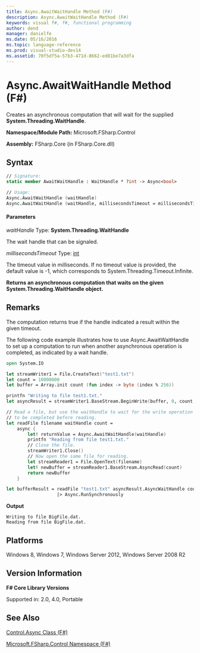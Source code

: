 ```yaml
---
title: Async.AwaitWaitHandle Method (F#)
description: Async.AwaitWaitHandle Method (F#)
keywords: visual f#, f#, functional programming
author: dend
manager: danielfe
ms.date: 05/16/2016
ms.topic: language-reference
ms.prod: visual-studio-dev14
ms.assetid: 70f5df5a-57b3-471d-8662-ed81be7a3dfa 
---
```


# Async.AwaitWaitHandle Method (F#)

Creates an asynchronous computation that will wait for the supplied **System.Threading.WaitHandle**.

**Namespace/Module Path:** Microsoft.FSharp.Control

**Assembly:** FSharp.Core (in FSharp.Core.dll)

## Syntax

```fsharp
// Signature:
static member AwaitWaitHandle : WaitHandle * ?int -> Async<bool>

// Usage:
Async.AwaitWaitHandle (waitHandle)
Async.AwaitWaitHandle (waitHandle, millisecondsTimeout = millisecondsTimeout)
```

#### Parameters

*waitHandle*
Type: **System.Threading.WaitHandle**

The wait handle that can be signaled.

*millisecondsTimeout*
Type: [int](http://msdn.microsoft.com/en-us/library/025d5455-3622-4ea5-9573-3ecbd4ee1375)

The timeout value in milliseconds. If no timeout value is provided, the default value is -1, which corresponds to System.Threading.Timeout.Infinite.

**Returns an asynchronous computation that waits on the given System.Threading.WaitHandle object.**

## Remarks

The computation returns true if the handle indicated a result within the given timeout.

The following code example illustrates how to use Async.AwaitWaitHandle to set up a computation to run when another asynchronous operation is completed, as indicated by a wait handle.

```fsharp
open System.IO

let streamWriter1 = File.CreateText("test1.txt")
let count = 10000000
let buffer = Array.init count (fun index -> byte (index % 256)) 

printfn "Writing to file test1.txt."
let asyncResult = streamWriter1.BaseStream.BeginWrite(buffer, 0, count, null, null)

// Read a file, but use the waitHandle to wait for the write operation
// to be completed before reading.
let readFile filename waitHandle count = 
    async {
        let! returnValue = Async.AwaitWaitHandle(waitHandle)
        printfn "Reading from file test1.txt."
        // Close the file.
        streamWriter1.Close()
        // Now open the same file for reading.
        let streamReader1 = File.OpenText(filename)
        let! newBuffer = streamReader1.BaseStream.AsyncRead(count)
        return newBuffer
    }

let bufferResult = readFile "test1.txt" asyncResult.AsyncWaitHandle count
                   |> Async.RunSynchronously
```

**Output**

```
Writing to file BigFile.dat.
Reading from file BigFile.dat.
```

## Platforms

Windows 8, Windows 7, Windows Server 2012, Windows Server 2008 R2

## Version Information

**F# Core Library Versions**

Supported in: 2.0, 4.0, Portable

## See Also

[Control.Async Class &#40;F&#35;&#41;](Control.Async-Class-%5BFSharp%5D.md)

[Microsoft.FSharp.Control Namespace &#40;F&#35;&#41;](Microsoft.FSharp.Control-Namespace-%5BFSharp%5D.md)
